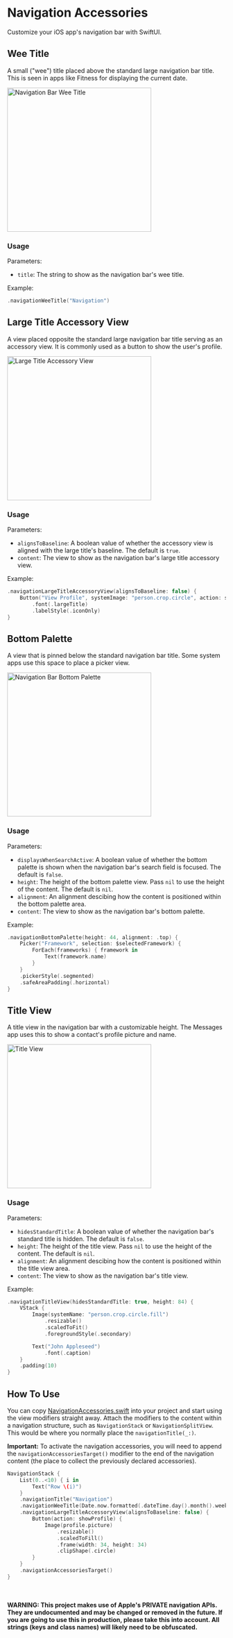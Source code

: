 # Navigation Accessories
Customize your iOS app's navigation bar with SwiftUI.

## Wee Title

A small ("wee") title placed above the standard large navigation bar title.
This is seen in apps like Fitness for displaying the current date.

<img width="332" alt="Navigation Bar Wee Title" src="https://github.com/user-attachments/assets/80ce424c-3ebc-48b7-9342-563491935045">

### Usage
Parameters:
- `title`: The string to show as the navigation bar's wee title.

Example:
```swift
.navigationWeeTitle("Navigation")
```

## Large Title Accessory View

A view placed opposite the standard large navigation bar title serving as an accessory view.
It is commonly used as a button to show the user's profile.

<img width="332" alt="Large Title Accessory View" src="https://github.com/user-attachments/assets/2ebd1667-f4b8-4261-ab5c-37c9db90a7a0">

### Usage
Parameters:
- `alignsToBaseline`: A boolean value of whether the accessory view is aligned with the large title's baseline. The default is `true`.
- `content`: The view to show as the navigation bar's large title accessory view.

Example:
```swift
.navigationLargeTitleAccessoryView(alignsToBaseline: false) {
    Button("View Profile", systemImage: "person.crop.circle", action: showProfile)
        .font(.largeTitle)
        .labelStyle(.iconOnly)
}
```

## Bottom Palette

A view that is pinned below the standard navigation bar title. 
Some system apps use this space to place a picker view.

<img width="332" alt="Navigation Bar Bottom Palette" src="https://github.com/user-attachments/assets/bc7131ea-32a9-42a2-b15b-e48733276ba0">

### Usage
Parameters:
- `displaysWhenSearchActive`: A boolean value of whether the bottom palette is shown when the navigation bar's search field is focused. The default is `false`.
- `height`: The height of the bottom palette view. Pass `nil` to use the height of the content. The default is `nil`.
- `alignment`: An alignment descibing how the content is positioned within the bottom palette area.
- `content`: The view to show as the navigation bar's bottom palette.

Example:
```swift
.navigationBottomPalette(height: 44, alignment: .top) {
    Picker("Framework", selection: $selectedFramework) {
        ForEach(frameworks) { framework in
            Text(framework.name)
        }
    }
    .pickerStyle(.segmented)
    .safeAreaPadding(.horizontal)
}
```

## Title View

A title view in the navigation bar with a customizable height. 
The Messages app uses this to show a contact's profile picture and name.

<img width="332" alt="Title View" src="https://github.com/user-attachments/assets/76e647e7-71c9-4be6-84f8-f1ed5b8d57ce">

### Usage
Parameters:
- `hidesStandardTitle`: A boolean value of whether the navigation bar's standard title is hidden. The default is `false`.
- `height`: The height of the title view. Pass `nil` to use the height of the content. The default is `nil`.
- `alignment`: An alignment descibing how the content is positioned within the title view area.
- `content`: The view to show as the navigation bar's title view.

Example:
```swift
.navigationTitleView(hidesStandardTitle: true, height: 84) {
    VStack {
        Image(systemName: "person.crop.circle.fill")
            .resizable()
            .scaledToFit()
            .foregroundStyle(.secondary)

        Text("John Appleseed")
            .font(.caption)
    }
    .padding(10)
}
```

## How To Use

You can copy [NavigationAccessories.swift](NavigationAccessories.swift) into your project and start using the view modifiers straight away. Attach the modifiers to the content within a navigation structure, such as `NavigationStack` or `NavigationSplitView`. This would be where you normally place the `navigationTitle(_:)`.

**Important:** To activate the navigation accessories, you will need to append the `navigationAccessoriesTarget()` modifier to the end of the navigation content (the place to collect the previously declared accessories).

```swift
NavigationStack {
    List(0..<10) { i in
        Text("Row \(i)")
    }
    .navigationTitle("Navigation")
    .navigationWeeTitle(Date.now.formatted(.dateTime.day().month().weekday(.wide)))
    .navigationLargeTitleAccessoryView(alignsToBaseline: false) {
        Button(action: showProfile) {
            Image(profile.picture)
                .resizable()
                .scaledToFill()
                .frame(width: 34, height: 34)
                .clipShape(.circle)
        }
    }
    .navigationAccessoriesTarget()
}
```

\
\
**WARNING: This project makes use of Apple's PRIVATE navigation APIs. They are undocumented and may be changed or removed in the future. If you are going to use this in production, please take this into account. All strings (keys and class names) will likely need to be obfuscated.**
